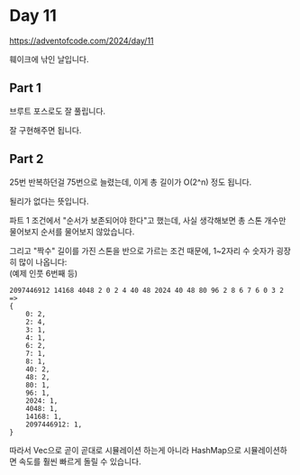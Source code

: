 # Day 11

https://adventofcode.com/2024/day/11

훼이크에 낚인 날입니다.

## Part 1

브루트 포스로도 잘 풀립니다.

잘 구현해주면 됩니다.

## Part 2

25번 반복하던걸 75번으로 늘렸는데, 이게 총 길이가 O(2^n) 정도 됩니다.

될리가 없다는 뜻입니다.

파트 1 조건에서 "순서가 보존되어야 한다"고 했는데, 사실 생각해보면 총 스톤 개수만 물어보지 순서를 물어보지 않았습니다.

그리고 "짝수" 길이를 가진 스톤을 반으로 가르는 조건 때문에, 1~2자리 수 숫자가 굉장히 많이 나옵니다:  
(예제 인풋 6번째 등)

```
2097446912 14168 4048 2 0 2 4 40 48 2024 40 48 80 96 2 8 6 7 6 0 3 2
=>
{
    0: 2,
    2: 4,
    3: 1,
    4: 1,
    6: 2,
    7: 1,
    8: 1,
    40: 2,
    48: 2,
    80: 1,
    96: 1,
    2024: 1,
    4048: 1,
    14168: 1,
    2097446912: 1,
}
```

따라서 Vec으로 곧이 곧대로 시뮬레이션 하는게 아니라 HashMap으로 시뮬레이션하면 속도를 훨씬 빠르게 돌릴 수 있습니다.
